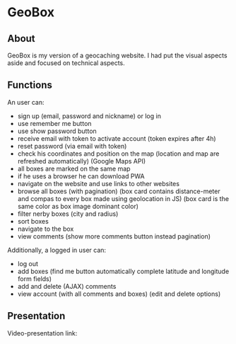 # GeoBox
## About 
GeoBox is my version of a geocaching website. I had put the visual aspects aside and focused on technical aspects.
## Functions
An user can:    
- sign up (email, password and nickname) or log in
- use remember me button   
- use show password button    
- receive email with token to activate account (token expires after 4h)
- reset password (via email with token)
- check his coordinates and position on the map (location and map are refreshed automatically) (Google Maps API)
- all boxes are marked on the same map  
- if he uses a browser he can download PWA    
- navigate on the website and use links to other websites   
- browse all boxes (with pagination) (box card contains distance-meter and compas to every box made using geolocation in JS) (box card is the same color as box image dominant color)
- filter nerby boxes (city and radius)
- sort boxes
- navigate to the box
- view comments (show more comments button instead pagination)    
    
Additionally, a logged in user can:
- log out
- add boxes (find me button automatically complete latitude and longitude form fields)
- add and delete (AJAX) comments
- view account (with all comments and boxes) (edit and delete options)
## Presentation
Video-presentation link:
